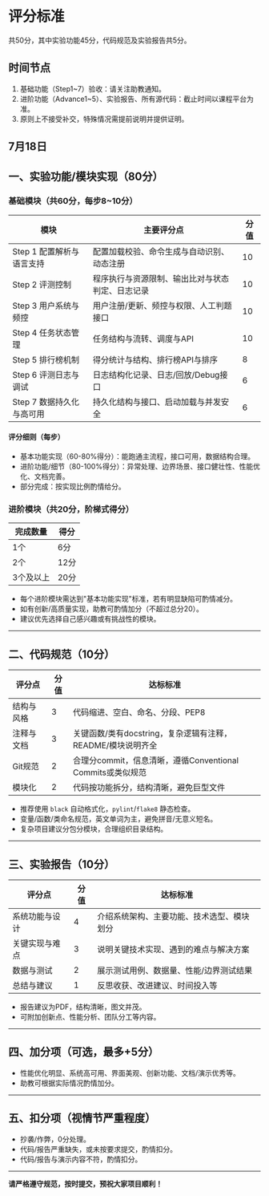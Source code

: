 # 评分标准

共50分，其中实验功能45分，代码规范及实验报告共5分。

## 时间节点

1. 基础功能（Step1~7）验收：请关注助教通知。
2. 进阶功能（Advance1~5）、实验报告、所有源代码：截止时间以课程平台为准。
3. 原则上不接受补交，特殊情况需提前说明并提供证明。

7月18日
---

## 一、实验功能/模块实现（80分）

### 基础模块（共60分，每步8~10分）

| 模块 | 主要评分点 | 分值 |
| ---- | ---------- | ---- |
| Step 1 配置解析与语言支持 | 配置加载校验、命令生成与自动识别、动态注册 | 10 |
| Step 2 评测控制         | 程序执行与资源限制、输出比对与状态判定、日志记录 | 10 |
| Step 3 用户系统与频控    | 用户注册/更新、频控与权限、人工判题接口 | 10 |
| Step 4 任务状态管理      | 任务结构与流转、调度与API | 10 |
| Step 5 排行榜机制        | 得分统计与结构、排行榜API与排序 | 8 |
| Step 6 评测日志与调试    | 日志结构化记录、日志/回放/Debug接口 | 6 |
| Step 7 数据持久化与高可用| 持久化结构与接口、启动加载与并发安全 | 6 |

#### 评分细则（每步）
- 基本功能实现（60-80%得分）：能跑通主流程，接口可用，数据结构合理。
- 进阶功能/细节（80-100%得分）：异常处理、边界场景、接口健壮性、性能优化、文档完善。
- 部分完成：按实现比例酌情给分。

### 进阶模块（共20分，阶梯式得分）

| 完成数量 | 得分  |
| -------- | ----- |
| 1个      | 6分   |
| 2个      | 12分  |
| 3个及以上| 20分  |

- 每个进阶模块需达到"基本功能实现"标准，若有明显缺陷可酌情减分。
- 如有创新/高质量实现，助教可酌情加分（不超过总分20）。
- 建议优先选择自己感兴趣或有挑战性的模块。

---

## 二、代码规范（10分）

| 评分点 | 分值 | 达标标准 |
| ------ | ---- | -------- |
| 结构与风格 | 3 | 代码缩进、空白、命名、分段、PEP8 |
| 注释与文档 | 3 | 关键函数/类有docstring，复杂逻辑有注释，README/模块说明齐全 |
| Git规范   | 2 | 合理分commit，信息清晰，遵循Conventional Commits或类似规范 |
| 模块化     | 2 | 代码按功能拆分，结构清晰，避免巨型文件 |

- 推荐使用 `black` 自动格式化，`pylint`/`flake8` 静态检查。
- 变量/函数/类命名规范，英文单词为主，避免拼音/无意义短名。
- 复杂项目建议分包分模块，合理组织目录结构。

---

## 三、实验报告（10分）

| 评分点 | 分值 | 达标标准 |
| ------ | ---- | -------- |
| 系统功能与设计 | 4 | 介绍系统架构、主要功能、技术选型、模块划分 |
| 关键实现与难点 | 3 | 说明关键技术实现、遇到的难点与解决方案 |
| 数据与测试     | 2 | 展示测试用例、数据量、性能/边界测试结果 |
| 总结与建议     | 1 | 反思收获、改进建议、时间投入等 |

- 报告建议为PDF，结构清晰，图文并茂。
- 可附加创新点、性能分析、团队分工等内容。

---

## 四、加分项（可选，最多+5分）
- 性能优化明显、系统高可用、界面美观、创新功能、文档/演示优秀等。
- 助教可根据实际情况酌情加分。

---

## 五、扣分项（视情节严重程度）
- 抄袭/作弊，0分处理。
- 代码/报告严重缺失，或未按要求提交，酌情扣分。
- 代码/报告与演示内容不符，酌情扣分。

---

**请严格遵守规范，按时提交，预祝大家项目顺利！**
